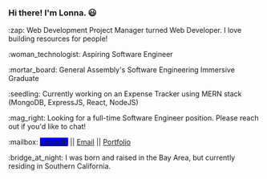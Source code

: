 ### Hi there! I'm Lonna. :smiley: 

<p>:zap: Web Development Project Manager turned Web Developer. I love building resources for people!</p>
<p>:woman_technologist: Aspiring Software Engineer</p>
<p>:mortar_board: General Assembly's Software Engineering Immersive Graduate</p>
<p>:seedling: Currently working on an Expense Tracker using MERN stack (MongoDB, ExpressJS, React, NodeJS)</p>
<p>:mag_right: Looking for a full-time Software Engineer position. Please reach out if you'd like to chat!</p>
<p>:mailbox: <a href="https://www.linkedin.com/in/lonna-lu/" style="background-color:blue">LinkedIn</a> || <a href="mailto:lonna.dev@gmail.com">Email</a> || <a href="https://lonnalu.com/">Portfolio</a> </p>

<p>:bridge_at_night: I was born and raised in the Bay Area, but currently residing in Southern California.</p>
